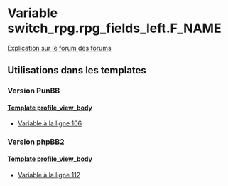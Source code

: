 # Variable switch_rpg.rpg_fields_left.F_NAME
[Explication sur le forum des forums](http://forum.forumactif.com/t294113-listing-des-variables#switch_rpg.rpg_fields_left.F_NAME)
## Utilisations dans les templates
### Version PunBB
#### [Template profile_view_body](punbb/profile_view_body.md)
* [Variable à la ligne 106](../punbb/profile_view_body.tpl#L106)
### Version phpBB2
#### [Template profile_view_body](subsilver/profile_view_body.md)
* [Variable à la ligne 112](../subsilver/profile_view_body.tpl#L112)